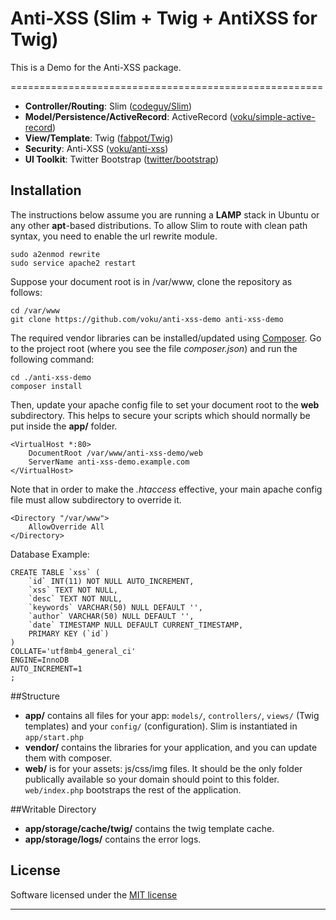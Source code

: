 Anti-XSS (Slim + Twig + AntiXSS for Twig)
======================================================

This is a Demo for the Anti-XSS package. 

======================================================

* **Controller/Routing**: Slim ([codeguy/Slim](https://github.com/codeguy/Slim))
* **Model/Persistence/ActiveRecord**: ActiveRecord ([voku/simple-active-record](https://github.com/voku/simple-active-record))
* **View/Template**: Twig ([fabpot/Twig](https://github.com/fabpot/Twig))
* **Security**: Anti-XSS ([voku/anti-xss](https://github.com/voku/anti-xss))
* **UI Toolkit**: Twitter Bootstrap ([twitter/bootstrap](https://github.com/twitter/bootstrap))


## Installation

The instructions below assume you are running a **LAMP** stack in Ubuntu or any other **apt**-based distributions. To allow Slim to route with clean path syntax, you need to enable the url rewrite module.   

	sudo a2enmod rewrite
	sudo service apache2 restart

Suppose your document root is in /var/www, clone the repository as follows:

	cd /var/www
	git clone https://github.com/voku/anti-xss-demo anti-xss-demo

The required vendor libraries can be installed/updated using [Composer](http://getcomposer.org/). Go to the project root (where you see the file *composer.json*) and run the following command:

	cd ./anti-xss-demo
	composer install

Then, update your apache config file to set your document root to the **web** subdirectory. This helps to secure your scripts which should normally be put inside the **app/** folder.

	<VirtualHost *:80>
		DocumentRoot /var/www/anti-xss-demo/web
		ServerName anti-xss-demo.example.com
	</VirtualHost>

Note that in order to make the *.htaccess* effective, your main apache config file must allow subdirectory to override it.  

	<Directory "/var/www">
		AllowOverride All
	</Directory>

Database Example:
```
CREATE TABLE `xss` (
	`id` INT(11) NOT NULL AUTO_INCREMENT,
	`xss` TEXT NOT NULL,
	`desc` TEXT NOT NULL,
	`keywords` VARCHAR(50) NULL DEFAULT '',
	`author` VARCHAR(50) NULL DEFAULT '',
	`date` TIMESTAMP NULL DEFAULT CURRENT_TIMESTAMP,
	PRIMARY KEY (`id`)
)
COLLATE='utf8mb4_general_ci'
ENGINE=InnoDB
AUTO_INCREMENT=1
;
```

##Structure

* **app/** contains all files for your app: `models/`, `controllers/`, `views/` (Twig templates) and your `config/` (configuration). Slim is instantiated in `app/start.php`
* **vendor/** contains the libraries for your application, and you can update them with composer.
* **web/** is for your assets: js/css/img files. It should be the only folder publically available so your domain should point to this folder. `web/index.php` bootstraps the rest of the application.


##Writable Directory

* **app/storage/cache/twig/** contains the twig template cache.
* **app/storage/logs/** contains the error logs.

## License

Software licensed under the [MIT license](http://opensource.org/licenses/MIT)

----------